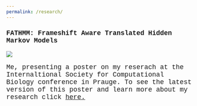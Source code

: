 ```yaml
---
permalink: /research/
---
```

<html lang="en-US">
<head>
<title>Genevieve Krause's CV</title>
<style>
h3{ font-family: Courier New; font-size: 125%}
p{  font-family: Courier New; font-size: 125%}
</style>
</head>
<body>

<h3>FATHMM: Frameshift Aware Translated Hidden Markov Models</h3>

<img src="http://genevievekrause.github.io/assets/images/genevieve_poster.jpg" >  

<p> Me, presenting a poster on my reserach at the Internaltional Society for Computational Biology conference in Prauge.  To see the latest version of this poster and learn more about my research click <a href="http://genevievekrause.github.io/assets/images/GenevieveKrause.pdf">here.</a> </p>

</body>
</html>
